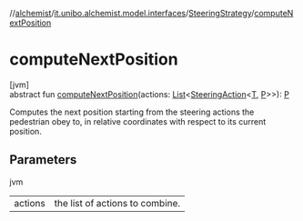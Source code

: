 //[alchemist](../../../index.md)/[it.unibo.alchemist.model.interfaces](../index.md)/[SteeringStrategy](index.md)/[computeNextPosition](compute-next-position.md)

# computeNextPosition

[jvm]\
abstract fun [computeNextPosition](compute-next-position.md)(actions: [List](https://kotlinlang.org/api/latest/jvm/stdlib/kotlin.collections/-list/index.html)<[SteeringAction](../-steering-action/index.md)<[T](index.md), [P](index.md)>>): [P](index.md)

Computes the next position starting from the steering actions the pedestrian obey to, in relative coordinates with respect to its current position.

## Parameters

jvm

| | |
|---|---|
| actions | the list of actions to combine. |
